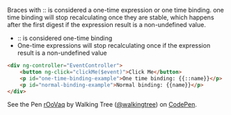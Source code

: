 Braces with :: is considered a one-time expression or one time binding. one time binding will stop recalculating once they are stable, which happens after the first digest if the expression result is a non-undefined value.

* :: is considered one-time binding
* One-time expressions will stop recalculating once if the expression result is a non-undefined value

```html
<div ng-controller="EventController">
	<button ng-click="clickMe($event)">Click Me</button>
	<p id="one-time-binding-example">One time binding: {{::name}}</p>
	<p id="normal-binding-example">Normal binding: {{name}}</p>
</div>
```
<p data-height="268" data-theme-id="0" data-slug-hash="rOoVaq" data-default-tab="result" data-user="walkingtree" class='codepen'>See the Pen <a href='http://codepen.io/walkingtree/pen/rOoVaq/'>rOoVaq</a> by Walking Tree (<a href='http://codepen.io/walkingtree'>@walkingtree</a>) on <a href='http://codepen.io'>CodePen</a>.</p>
<script async src="//assets.codepen.io/assets/embed/ei.js"></script>

